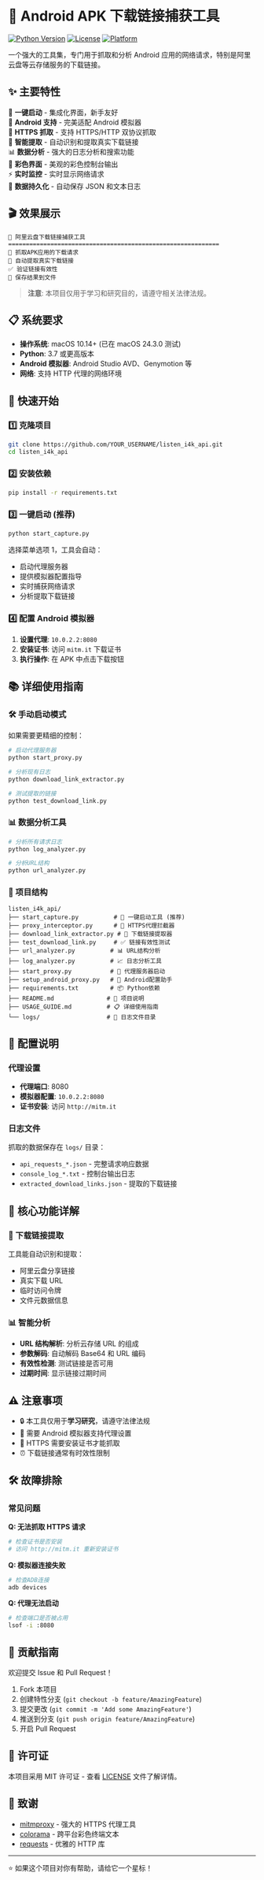 # 🎯 Android APK 下载链接捕获工具

[![Python Version](https://img.shields.io/badge/python-3.7%2B-blue.svg)](https://python.org)
[![License](https://img.shields.io/badge/license-MIT-green.svg)](LICENSE)
[![Platform](https://img.shields.io/badge/platform-macOS-lightgrey.svg)](https://www.apple.com/macos/)

一个强大的工具集，专门用于抓取和分析 Android 应用的网络请求，特别是阿里云盘等云存储服务的下载链接。

## ✨ 主要特性

🚀 **一键启动** - 集成化界面，新手友好  
📱 **Android 支持** - 完美适配 Android 模拟器  
🔐 **HTTPS 抓取** - 支持 HTTPS/HTTP 双协议抓取  
🔗 **智能提取** - 自动识别和提取真实下载链接  
📊 **数据分析** - 强大的日志分析和搜索功能  
🎨 **彩色界面** - 美观的彩色控制台输出  
⚡ **实时监控** - 实时显示网络请求  
💾 **数据持久化** - 自动保存 JSON 和文本日志

## 🎬 效果展示

```
🎯 阿里云盘下载链接捕获工具
============================================================
📱 抓取APK应用的下载请求
🔗 自动提取真实下载链接
✅ 验证链接有效性
💾 保存结果到文件
```

> **注意**: 本项目仅用于学习和研究目的，请遵守相关法律法规。

## 📋 系统要求

- **操作系统**: macOS 10.14+ (已在 macOS 24.3.0 测试)
- **Python**: 3.7 或更高版本
- **Android 模拟器**: Android Studio AVD、Genymotion 等
- **网络**: 支持 HTTP 代理的网络环境

## 🚀 快速开始

### 1️⃣ 克隆项目

```bash
git clone https://github.com/YOUR_USERNAME/listen_i4k_api.git
cd listen_i4k_api
```

### 2️⃣ 安装依赖

```bash
pip install -r requirements.txt
```

### 3️⃣ 一键启动 (推荐)

```bash
python start_capture.py
```

选择菜单选项 1，工具会自动：

- 启动代理服务器
- 提供模拟器配置指导
- 实时捕获网络请求
- 分析提取下载链接

### 4️⃣ 配置 Android 模拟器

1. **设置代理**: `10.0.2.2:8080`
2. **安装证书**: 访问 `mitm.it` 下载证书
3. **执行操作**: 在 APK 中点击下载按钮

## 📚 详细使用指南

### 🛠️ 手动启动模式

如果需要更精细的控制：

```bash
# 启动代理服务器
python start_proxy.py

# 分析现有日志
python download_link_extractor.py

# 测试提取的链接
python test_download_link.py
```

### 📊 数据分析工具

```bash
# 分析所有请求日志
python log_analyzer.py

# 分析URL结构
python url_analyzer.py
```

### 📁 项目结构

```
listen_i4k_api/
├── start_capture.py          # 🎯 一键启动工具 (推荐)
├── proxy_interceptor.py      # 🔐 HTTPS代理拦截器
├── download_link_extractor.py # 🔗 下载链接提取器
├── test_download_link.py     # ✅ 链接有效性测试
├── url_analyzer.py          # 📊 URL结构分析
├── log_analyzer.py          # 📈 日志分析工具
├── start_proxy.py           # 🚀 代理服务器启动
├── setup_android_proxy.py   # 📱 Android配置助手
├── requirements.txt         # 📦 Python依赖
├── README.md               # 📖 项目说明
├── USAGE_GUIDE.md          # 📋 详细使用指南
└── logs/                   # 📁 日志文件目录
```

## 🔧 配置说明

### 代理设置

- **代理端口**: 8080
- **模拟器配置**: `10.0.2.2:8080`
- **证书安装**: 访问 `http://mitm.it`

### 日志文件

抓取的数据保存在 `logs/` 目录：

- `api_requests_*.json` - 完整请求响应数据
- `console_log_*.txt` - 控制台输出日志
- `extracted_download_links.json` - 提取的下载链接

## 🎯 核心功能详解

### 🔗 下载链接提取

工具能自动识别和提取：

- 阿里云盘分享链接
- 真实下载 URL
- 临时访问令牌
- 文件元数据信息

### 📊 智能分析

- **URL 结构解析**: 分析云存储 URL 的组成
- **参数解码**: 自动解码 Base64 和 URL 编码
- **有效性检测**: 测试链接是否可用
- **过期时间**: 显示链接过期时间

## ⚠️ 注意事项

- 🔒 本工具仅用于**学习研究**，请遵守法律法规
- 📱 需要 Android 模拟器支持代理设置
- 🔐 HTTPS 需要安装证书才能抓取
- ⏰ 下载链接通常有时效性限制

## 🛠️ 故障排除

### 常见问题

**Q: 无法抓取 HTTPS 请求**

```bash
# 检查证书是否安装
# 访问 http://mitm.it 重新安装证书
```

**Q: 模拟器连接失败**

```bash
# 检查ADB连接
adb devices
```

**Q: 代理无法启动**

```bash
# 检查端口是否被占用
lsof -i :8080
```

## 🤝 贡献指南

欢迎提交 Issue 和 Pull Request！

1. Fork 本项目
2. 创建特性分支 (`git checkout -b feature/AmazingFeature`)
3. 提交更改 (`git commit -m 'Add some AmazingFeature'`)
4. 推送到分支 (`git push origin feature/AmazingFeature`)
5. 开启 Pull Request

## 📄 许可证

本项目采用 MIT 许可证 - 查看 [LICENSE](LICENSE) 文件了解详情。

## 🙏 致谢

- [mitmproxy](https://mitmproxy.org/) - 强大的 HTTPS 代理工具
- [colorama](https://pypi.org/project/colorama/) - 跨平台彩色终端文本
- [requests](https://requests.readthedocs.io/) - 优雅的 HTTP 库

---

⭐ 如果这个项目对你有帮助，请给它一个星标！
